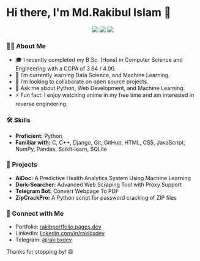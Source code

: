 # Hi there, I'm Md.Rakibul Islam 👋

<p align="center">
  <img src="https://img.shields.io/badge/OS-Linux%20%7C%20Windows%2011-informational?style=flat&logo=linux&logoColor=white&color=2bbc8a">
  <img src="https://img.shields.io/badge/Editor-Visual%20Studio%20Code-informational?style=flat&logo=visual-studio-code&logoColor=white&color=2bbc8a">
  <img src="https://img.shields.io/badge/Language-Python%20%7C%20C%20%7C%20C++-informational?style=flat&logo=python&logoColor=white&color=2bbc8a">
</p>

### 👨‍💻 About Me

- 🎓 I recently completed my B.Sc. (Hons) in Computer Science and Engineering  with a CGPA of 3.64 / 4.00.
- 🔭 I’m currently learning  Data Science, and Machine Learning.
- 👯 I’m looking to collaborate on open source projects.
- 💬 Ask me about Python, Web Development, and Machine Learning.
- ⚡ Fun fact: I enjoy watching anime in my free time and am interested in reverse engineering.

### 🛠️ Skills

- **Proficient:** Python
- **Familiar with:** C, C++, Django, Git, GitHub, HTML, CSS, JavaScript, NumPy, Pandas, Scikit-learn, SQLite

### 🚀 Projects

- **AiDoc:** A Predictive Health Analytics System Using Machine Learning
- **Dork-Searcher:** Advanced Web Scraping Tool with Proxy Support
- **Telegram Bot:** Convert Webpage To PDF
- **ZipCrackPro:** A Python script for password cracking of ZIP files


### 🤝 Connect with Me

- Portfolio: [rakibportfolio.pages.dev](https://rakibportfolio.pages.dev/)
- LinkedIn: [linkedin.com/in/rakibxdev](https://www.linkedin.com/in/rakibxdev/)
- Telegram: [@rakibxdev](https://t.me/rakibxdev)

Thanks for stopping by! 😄
